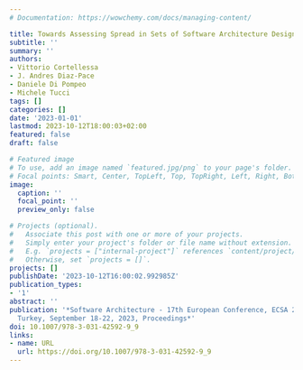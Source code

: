 ```yaml
---
# Documentation: https://wowchemy.com/docs/managing-content/

title: Towards Assessing Spread in Sets of Software Architecture Designs
subtitle: ''
summary: ''
authors:
- Vittorio Cortellessa
- J. Andres Diaz-Pace
- Daniele Di Pompeo
- Michele Tucci
tags: []
categories: []
date: '2023-01-01'
lastmod: 2023-10-12T18:00:03+02:00
featured: false
draft: false

# Featured image
# To use, add an image named `featured.jpg/png` to your page's folder.
# Focal points: Smart, Center, TopLeft, Top, TopRight, Left, Right, BottomLeft, Bottom, BottomRight.
image:
  caption: ''
  focal_point: ''
  preview_only: false

# Projects (optional).
#   Associate this post with one or more of your projects.
#   Simply enter your project's folder or file name without extension.
#   E.g. `projects = ["internal-project"]` references `content/project/deep-learning/index.md`.
#   Otherwise, set `projects = []`.
projects: []
publishDate: '2023-10-12T16:00:02.992985Z'
publication_types:
- '1'
abstract: ''
publication: '*Software Architecture - 17th European Conference, ECSA 2023, Istanbul,
  Turkey, September 18-22, 2023, Proceedings*'
doi: 10.1007/978-3-031-42592-9_9
links:
- name: URL
  url: https://doi.org/10.1007/978-3-031-42592-9_9
---
```

